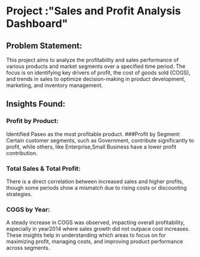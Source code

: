 # Project :"Sales and Profit Analysis Dashboard"

## Problem Statement:
This project aims to analyze the profitability and sales performance of various products and market segments over a specified time period. The focus is on identifying key drivers of profit, the cost of goods sold (COGS), and trends in sales to optimize decision-making in product development, marketing, and inventory management.

## Insights Found:
### Profit by Product: 
 Identified  Paseo as the most profitable product. 
###Profit by Segment:
Certain customer segments, such as Government, contribute significantly to profit, while others, like Enterprise,Small Business have a lower profit contribution.
### Total Sales & Total Profit: 
There is a direct correlation between increased sales and higher profits, though some periods show a mismatch due to rising costs or discounting strategies.
### COGS by Year:
A steady increase in COGS was observed, impacting overall profitability, especially in year2014 where sales growth did not outpace cost increases.
These insights help in understanding which areas to focus on for maximizing profit, managing costs, and improving product performance across segments.
